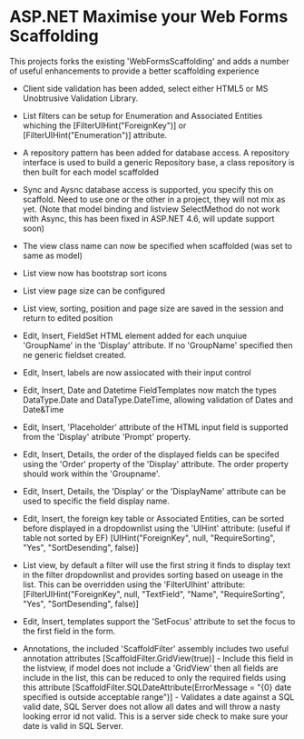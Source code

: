 ASP.NET Maximise your Web Forms Scaffolding
===================

This projects forks the existing 'WebFormsScaffolding' and adds a number of useful enhancements to provide a better scaffolding experience

- Client side validation has been added, select either HTML5 or MS Unobtrusive Validation Library.
- List filters can be setup for Enumeration and Associated Entities whiching the [FilterUIHint("ForeignKey")] or [FilterUIHint("Enumeration")] attribute.
- A repository pattern has been added for database access. A repository interface is used to build a generic Repository base, a class repository is then built for each model scaffolded
- Sync and Aysnc database access is supported, you specify this on scaffold.  Need to use one or the other in a project, they will not mix as yet.  (Note that model binding and listview SelectMethod do not work with Async, this has been fixed in ASP.NET 4.6, will update support soon)
- The view class name can now be specified when scaffolded (was set to same as model)

- List view now has bootstrap sort icons
- List view page size can be configured
- List view, sorting, position and page size are saved in the session and return to edited position
- Edit, Insert, FieldSet HTML element added for each unquiue 'GroupName' in the 'Display' attribute.  If no 'GroupName' specified then ne generic fieldset created.
- Edit, Insert, labels are now assiocated with their input control
- Edit, Insert, Date and Datetime FieldTemplates now match the types DataType.Date and DataType.DateTime, allowing validation of Dates and Date&Time
- Edit, Insert, 'Placeholder' attribute of the HTML input field is supported from the 'Display' atribute 'Prompt' property.
- Edit, Insert, Details, the order of the displayed fields can be specifed using the 'Order' property of the 'Display' attribute.  The order property should work within the 'Groupname'.
- Edit, Insert, Details, the 'Display' or the 'DisplayName' attribute can be used to specific the field display name.

- Edit, Insert, the foreign key table or Associated Entities, can be sorted before displayed in a dropdownlist using the 'UIHint' attribute: (useful if table not sorted by EF)
	[UIHint("ForeignKey", null, "RequireSorting", "Yes", "SortDesending", false)]
- List view, by default a filter will use the first string it finds to display text in the filter dropdownlist and provides sorting based on useage in the list.  This can be overridden using the 'FilterUIhint' attribute:
	[FilterUIHint("ForeignKey", null, "TextField", "Name", "RequireSorting", "Yes", "SortDesending", false)]
- Edit, Insert, templates support the 'SetFocus' attribute to set the focus to the first field in the form.

- Annotations, the included 'ScaffoldFilter' assembly includes two useful annotation attributes
[ScaffoldFilter.GridView(true)] - Include this field in the listview, if model does not include a 'GridView' then all fields are include in the list, this can be reduced to only the required fields using this attribute
[ScaffoldFilter.SQLDateAttribute(ErrorMessage = "{0} date specified is outside acceptable range")] - Validates a date against a SQL valid date, SQL Server does not allow all dates and will throw a nasty looking error id not valid.  This is a server side check to make sure your date is valid in SQL Server.
